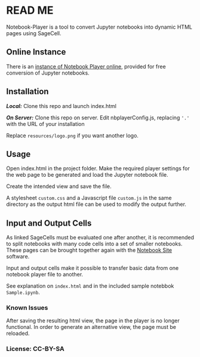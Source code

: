 # READ ME

Notebook-Player is a tool to convert Jupyter notebooks into dynamic HTML pages using SageCell.

## Online Instance

There is an [instance of Notebook Player online](https://dahn-research.eu/nbplayer), provided for free conversion of Jupyter notebooks.

## Installation

***Local:*** Clone this repo and launch index.html

***On Server:*** Clone this repo on server. Edit nbplayerConfig.js, replacing `'.'` with the URL of your installation

Replace `resources/logo.png` if you want another logo.

## Usage

Open index.html in the project folder. Make the required player settings for the web page to be generated and load the Jupyter notebook file.

Create the intended view and save the file.

A stylesheet `custom.css` and a Javascript file `custom.js` in the same directory as the output html file can be used to modify the output further.

## Input and Output Cells

As linked SageCells must be evaluated one after another, it is recommended to split notebooks with many code cells into a set of smaller notebooks. These pages can be brought together again with the [Notebook Site](https://github.com/ingodahn/nbsite) software.

Input and output cells make it possible to transfer basic data from one notebook player file to another.

See explanation on `index.html` and in the included sample notebbok `Sample.ipynb`.

### Known Issues

After saving the resulting html view, the page in the player is no longer functional. In order to generate an alternative view, the page must be reloaded.

### License: CC-BY-SA
